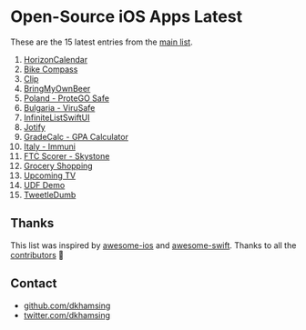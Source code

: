 # Open-Source iOS Apps Latest

These are the 15 latest entries from the [main list](https://github.com/dkhamsing/open-source-ios-apps).


1. [HorizonCalendar](https://github.com/airbnb/HorizonCalendar)
2. [Bike Compass](https://github.com/raulriera/Bike-Compass)
3. [Clip](https://github.com/rileytestut/Clip)
4. [BringMyOwnBeer](https://github.com/fimuxd/BringMyOwnBeer-)
5. [Poland - ProteGO Safe](https://github.com/ProteGO-Safe/ios)
6. [Bulgaria - ViruSafe](https://github.com/scalefocus/virusafe-ios)
7. [InfiniteListSwiftUI](https://github.com/V8tr/InfiniteListSwiftUI)
8. [Jotify](https://github.com/leathalman/Jotify)
9. [GradeCalc - GPA Calculator](https://github.com/marlon360/grade-calc)
10. [Italy - Immuni](https://github.com/immuni-app/immuni-app-ios)
11. [FTC Scorer - Skystone](https://github.com/Pondorasti/StonkScorer)
12. [Grocery Shopping](https://github.com/Widle-Studio/Grocery-App)
13. [Upcoming TV](https://github.com/dkhamsing/upcomingtv)
14. [UDF Demo](https://github.com/AlexeyDemedetskiy/SwiftUI-UDF-Demo)
15. [TweetleDumb](https://github.com/IanKeen/TweetleDumb)

## Thanks

This list was inspired by [awesome-ios](https://github.com/vsouza/awesome-ios) and [awesome-swift](https://github.com/matteocrippa/awesome-swift). Thanks to all the [contributors](https://github.com/dkhamsing/open-source-ios-apps/graphs/contributors) 🎉 

## Contact

- [github.com/dkhamsing](https://github.com/dkhamsing)
- [twitter.com/dkhamsing](https://twitter.com/dkhamsing)
